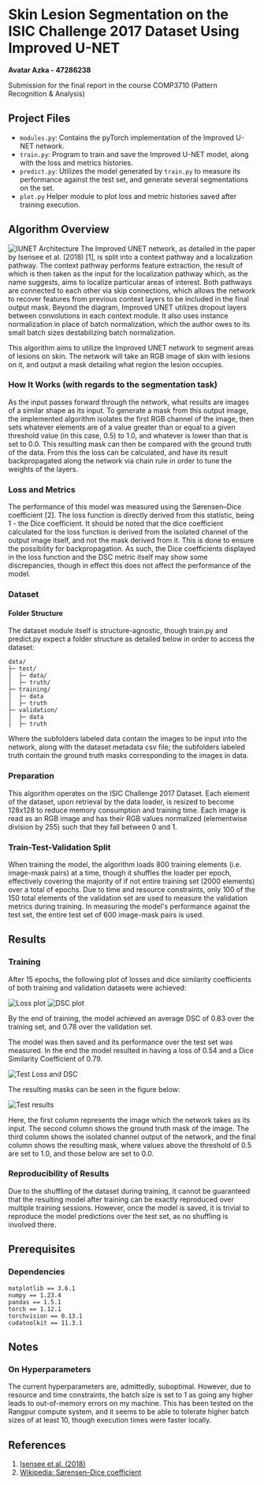 # Skin Lesion Segmentation on the ISIC Challenge 2017 Dataset Using Improved U-NET

**Avatar Azka - 47286238**

Submission for the final report in the course COMP3710 (Pattern Recognition & Analysis)

## Project Files
- `modules.py`: Contains the pyTorch implementation of the Improved U-NET network.
- `train.py`: Program to train and save the Improved U-NET model, along with the loss and metrics histories.
- `predict.py`: Utilizes the model generated by `train.py` to measure its performance against the test set, and generate several segmentations on the set.
- `plot.py` Helper module to plot loss and metric histories saved after training execution.

## Algorithm Overview
![IUNET Architecture](static/IUNET.png)
The Improved UNET network, as detailed in the paper by Isensee et al. (2018) [1], is split into a context pathway and a localization pathway. The context pathway performs feature extraction, the result of which is then taken as the input for the localization pathway which, as the name suggests, aims to localize particular areas of interest. Both pathways are connected to each other via skip connections, which allows the network to recover features from previous context layers to be included in the final output mask. Beyond the diagram, Improved UNET utilizes dropout layers between convolutions in each context module. It also uses instance normalization in place of batch normalization, which the author owes to its small batch sizes destabilizing batch normalization.

This algorithm aims to utilize the Improved UNET network to segment areas of lesions on skin. The network will take an RGB image of skin with lesions on it, and output a mask detailing what region the lesion occupies.

### How It Works (with regards to the segmentation task)
As the input passes forward through the network, what results are images of a similar shape as its input. To generate a mask from this output image, the implemented algorithm isolates the first RGB channel of the image, then sets whatever elements are of a value greater than or equal to a given threshold value (in this case, 0.5) to 1.0, and whatever is lower than that is set to 0.0. This resulting mask can then be compared with the ground truth of the data. From this the loss can be calculated, and have its result backpropagated along the network via chain rule in order to tune the weights of the layers.

### Loss and Metrics
The performance of this model was measured using the Sørensen–Dice coefficient [2]. The loss function is directly derived from this statistic, being 1 - the Dice coefficient. It should be noted that the dice coefficient calculated for the loss function is derived from the isolated channel of the output image itself, and not the mask derived from it. This is done to ensure the possibility for backpropagation. As such, the Dice coefficients displayed in the loss function and the DSC metric itself may show some discrepancies, though in effect this does not affect the performance of the model.

### Dataset 
#### Folder Structure
The dataset module itself is structure-agnostic, though train.py and predict.py expect a folder structure as detailed below in order to access the dataset:
```
data/
├─ test/
│  ├─ data/
│  ├─ truth/
├─ training/
│  ├─ data
│  ├─ truth
├─ validation/
│  ├─ data
│  ├─ truth
```
Where the subfolders labeled data contain the images to be input into the network, along with the dataset metadata csv file; the subfolders labeled truth contain the ground truth masks corresponding to the images in data.

### Preparation
This algorithm operates on the ISIC Challenge 2017 Dataset. Each element of the dataset, upon retrieval by the data loader, is resized to become 128x128 to reduce memory consumption and training time. Each image is read as an RGB image and has their RGB values normalized (elementwise division by 255) such that they fall between 0 and 1.

### Train-Test-Validation Split
When training the model, the algorithm loads 800 training elements (i.e. image-mask pairs) at a time, though it shuffles the loader per epoch, effectively covering the majority of if not entire training set (2000 elements) over a total of epochs. Due to time and resource constraints, only 100 of the 150 total elements of the validation set are used to measure the validation metrics during training. In measuring the model's performance against the test set, the entire test set of 600 image-mask pairs is used.

## Results
### Training
After 15 epochs, the following plot of losses and dice similarity coefficients of both training and validation datasets were achieved:

![Loss plot](static/loss_history.png)
![DSC plot](static/dsc_history.png)

By the end of training, the model achieved an average DSC of 0.83 over the training set, and 0.78 over the validation set.

The model was then saved and its performance over the test set was measured. In the end the model resulted in having a loss of 0.54 and a Dice Similarity Coefficient of 0.79.

![Test Loss and DSC](static/predict_result.png)

The resulting masks can be seen in the figure below:

![Test results](static/test_results.png)

Here, the first column represents the image which the network takes as its input. The second column shows the ground truth mask of the image. The third column shows the isolated channel output of the network, and the final column shows the resulting mask, where values above the threshold of 0.5 are set to 1.0, and those below are set to 0.0.

### Reproducibility of Results
Due to the shuffling of the dataset during training, it cannot be guaranteed that the resulting model after training can be exactly reproduced over multiple training sessions. However, once the model is saved, it is trivial to reproduce the model predictions over the test set, as no shuffling is involved there.

## Prerequisites

### Dependencies
```
matplotlib == 3.6.1
numpy == 1.23.4
pandas == 1.5.1
torch == 1.12.1
torchvision == 0.13.1
cudatoolkit == 11.3.1
```


## Notes
### On Hyperparameters
The current hyperparameters are, admittedly, suboptimal. However, due to resource and time constraints, the batch size is set to 1 as going any higher leads to out-of-memory errors on my machine. This has been tested on the Rangpur compute system, and it seems to be able to tolerate higher batch sizes of at least 10, though execution times were faster locally.


## References
1. [Isensee et al. (2018)](https://arxiv.org/abs/1802.10508v1)
2. [Wikipedia: Sørensen–Dice coefficient](https://en.wikipedia.org/wiki/S%C3%B8rensen%E2%80%93Dice_coefficient)
